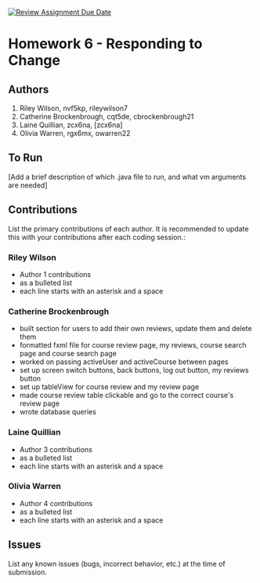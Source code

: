 [![Review Assignment Due Date](https://classroom.github.com/assets/deadline-readme-button-24ddc0f5d75046c5622901739e7c5dd533143b0c8e959d652212380cedb1ea36.svg)](https://classroom.github.com/a/DC1SF4uZ)
# Homework 6 - Responding to Change

## Authors
1) Riley Wilson, nvf5kp, rileywilson7
2) Catherine Brockenbrough, cqt5de, cbrockenbrough21
3) Laine Quillian, zcx6na, [zcx6na]
4) Olivia Warren, rgx6mx, owarren22

## To Run

[Add a brief description of which .java file to run, and what vm arguments are needed]

## Contributions

List the primary contributions of each author. It is recommended to update this with your contributions after each coding session.:

### Riley Wilson

* Author 1 contributions
* as a bulleted list
* each line starts with an asterisk and a space

### Catherine Brockenbrough

* built section for users to add their own reviews, update them and delete them
* formatted fxml file for course review page, my reviews, course search page and course search page
* worked on passing activeUser and activeCourse between pages
* set up screen switch buttons, back buttons, log out button, my reviews button
* set up tableView for course review and my review page 
* made course review table clickable and go to the correct course's review page
* wrote database queries 

### Laine Quillian

* Author 3 contributions
* as a bulleted list
* each line starts with an asterisk and a space

### Olivia Warren

* Author 4 contributions
* as a bulleted list
* each line starts with an asterisk and a space

## Issues

List any known issues (bugs, incorrect behavior, etc.) at the time of submission.
